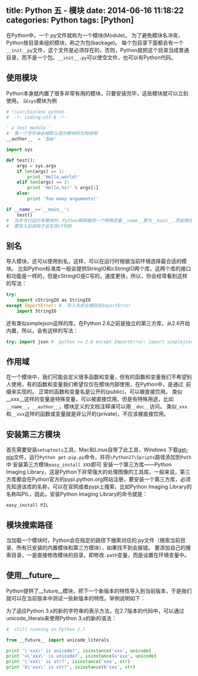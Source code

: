 title: Python 五 - 模块
date: 2014-06-16 11:18:22
categories: Python
tags: [Python]
---
在Python中，一个.py文件就称为一个模块(Module)。
为了避免模块名冲突，Python按目录来组织模块，称之为包(backage)。
每个包目录下面都会有一个`__init__py`文件，这个文件是必须存在的，否则，Python就把这个目录当成普通目录，而不是一个包。`__init__.py`可以使空文件，也可以有Python代码。

## 使用模块
Python本身就内置了很多非常有用的模块，只要安装完毕，这些模块就可以立刻使用。
以`sys`模块为例
```Python
# !/usr/bin/env python
#  -*- coding:utf-8 -*-

' a test module '
#  第一个字符串会被默认视为模块的文档说明
__author__  = 'Zoe'

import sys

def test():
	args = sys.argv
	if len(args) == 1:
		print 'Hello,world!'
	elif len(args) == 2:
		print 'Hello,%s!' % args[1]
	else:
		print 'Too many arguments!'

if __name__=='__main__':
	test()
#  当命令行运行本模块时，Python解释器吧一个特殊变量__name__置为__main__,而如果在其他地方导入该模块，if判断将会失败。
#  要导入后调用才会生效if判断
```

## 别名
导入模块，还可以使用别名，这样，可以在运行时根据当前环境选择最合适的模块。
比如Python标准库一般会提供StringIO和cStringIO两个库，这两个库的接口和功能是一样的，但是cStringIO是C写的，速度更快，所以，你会经常看到这样的写法：
```Python
try:
    import cStringIO as StringIO
except ImportError: #  导入失败会捕获到ImportError
    import StringIO
```
还有类似simplejson这样的库，在Python 2.6之前是独立的第三方库，从2.6开始内置，所以，会有这样的写法：
```Python
try: import json #  python >= 2.6 except ImportError: import simplejson as json #  python <= 2.5
```

## 作用域
在一个模块中，我们可能会定义很多函数和变量，但有的函数和变量我们不希望别人使用，有的函数和变量我们希望仅仅在模块内部使用，在Python中，是通过`_`前缀来实现的。
正常的函数和变量名是公开的(public)，可以被直接饮用。
类似__xxx__这样的变量是特殊变量，可以被直接饮用，但是有特殊用途，比如`__name__`，`__author__`，模块定义的文档注释课可以用`__doc__`访问。
类似`_xxx`和`__xxx`这样的函数或变量就是非公开的(private)，不应该被直接饮用。

## 安装第三方模块
首先需要安装`setuptools`工具，Mac和Linux自带了此工具，Windows
下载[get-pip](https://gist.github.com/SeniorZhai/f7812658908ae5096c87)文件，运行`Python get-pip.py`命令，并将`\Python27\Spripts`路径添加到`Path`中
安装第三方模块`easy_install XXX`即可
安装一个第三方库——Python Imaging Library，这是Python下非常强大的处理图像的工具库。一般来说，第三方库都会在Python官方的pypi.python.org网站注册，要安装一个第三方库，必须先知道该库的名称，可以在官网或者pypi上搜索，比如Python Imaging Library的名称叫PIL，因此，安装Python Imaging Library的命令就是：
```
easy_install PIL
```
## 模块搜索路径
当加载一个模块时，Python会在指定的路径下搜索对应的.py文件（搜索当前目录、所有已安装的内置模块和第三方模块），如果找不到会报错。
要添加自己的搜索目录，一是直接修改模块的目录，即修改`.path`变量，而是设置在环境变量中。

## 使用__future__
Python提供了__future__模块，把下一个新版本的特性导入到当前版本，于是我们就可以在当前版本中测试一些新版本的特性。举例说明如下：

为了适应Python 3.x的新的字符串的表示方法，在2.7版本的代码中，可以通过unicode_literals来使用Python 3.x的新的语法：
```Python
#  still running on Python 2.7

from __future__ import unicode_literals

print '\'xxx\' is unicode?', isinstance('xxx', unicode)
print 'u\'xxx\' is unicode?', isinstance(u'xxx', unicode)
print '\'xxx\' is str?', isinstance('xxx', str)
print 'b\'xxx\' is str?', isinstance(b'xxx', str)
```